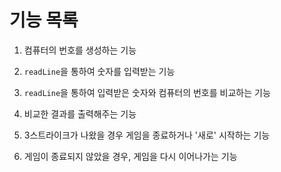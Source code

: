 # 기능 목록

1.  컴퓨터의 번호를 생성하는 기능

2.  `readLine`을 통하여 숫자를 입력받는 기능

3.  `readLine`을 통하여 입력받은 숫자와 컴퓨터의 번호를 비교하는 기능

4.  비교한 결과를 출력해주는 기능

5.  3스트라이크가 나왔을 경우 게임을 종료하거나 '새로' 시작하는 기능

6.  게임이 종료되지 않았을 경우, 게임을 다시 이어나가는 기능
